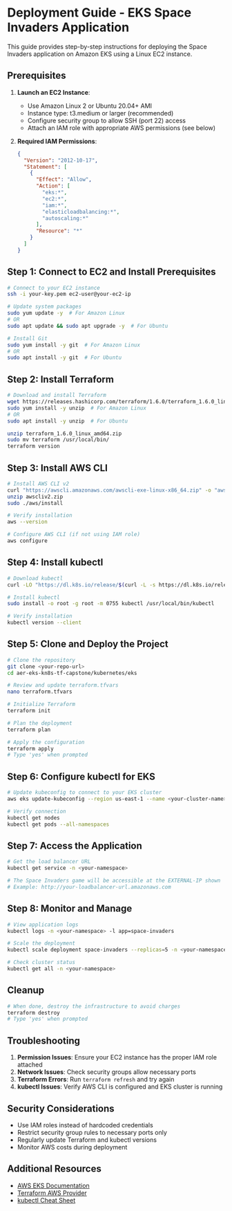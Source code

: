 # Deployment Guide - EKS Space Invaders Application

This guide provides step-by-step instructions for deploying the Space Invaders application on Amazon EKS using a Linux EC2 instance.

## Prerequisites

1. **Launch an EC2 Instance**:
   - Use Amazon Linux 2 or Ubuntu 20.04+ AMI
   - Instance type: t3.medium or larger (recommended)
   - Configure security group to allow SSH (port 22) access
   - Attach an IAM role with appropriate AWS permissions (see below)

2. **Required IAM Permissions**:
   ```json
   {
     "Version": "2012-10-17",
     "Statement": [
       {
         "Effect": "Allow",
         "Action": [
           "eks:*",
           "ec2:*",
           "iam:*",
           "elasticloadbalancing:*",
           "autoscaling:*"
         ],
         "Resource": "*"
       }
     ]
   }
   ```

## Step 1: Connect to EC2 and Install Prerequisites

```bash
# Connect to your EC2 instance
ssh -i your-key.pem ec2-user@your-ec2-ip

# Update system packages
sudo yum update -y  # For Amazon Linux
# OR
sudo apt update && sudo apt upgrade -y  # For Ubuntu

# Install Git
sudo yum install -y git  # For Amazon Linux
# OR
sudo apt install -y git  # For Ubuntu
```

## Step 2: Install Terraform

```bash
# Download and install Terraform
wget https://releases.hashicorp.com/terraform/1.6.0/terraform_1.6.0_linux_amd64.zip
sudo yum install -y unzip  # For Amazon Linux
# OR
sudo apt install -y unzip  # For Ubuntu

unzip terraform_1.6.0_linux_amd64.zip
sudo mv terraform /usr/local/bin/
terraform version
```

## Step 3: Install AWS CLI

```bash
# Install AWS CLI v2
curl "https://awscli.amazonaws.com/awscli-exe-linux-x86_64.zip" -o "awscliv2.zip"
unzip awscliv2.zip
sudo ./aws/install

# Verify installation
aws --version

# Configure AWS CLI (if not using IAM role)
aws configure
```

## Step 4: Install kubectl

```bash
# Download kubectl
curl -LO "https://dl.k8s.io/release/$(curl -L -s https://dl.k8s.io/release/stable.txt)/bin/linux/amd64/kubectl"

# Install kubectl
sudo install -o root -g root -m 0755 kubectl /usr/local/bin/kubectl

# Verify installation
kubectl version --client
```

## Step 5: Clone and Deploy the Project

```bash
# Clone the repository
git clone <your-repo-url>
cd aer-eks-kn8s-tf-capstone/kubernetes/eks

# Review and update terraform.tfvars
nano terraform.tfvars

# Initialize Terraform
terraform init

# Plan the deployment
terraform plan

# Apply the configuration
terraform apply
# Type 'yes' when prompted
```

## Step 6: Configure kubectl for EKS

```bash
# Update kubeconfig to connect to your EKS cluster
aws eks update-kubeconfig --region us-east-1 --name <your-cluster-name>

# Verify connection
kubectl get nodes
kubectl get pods --all-namespaces
```

## Step 7: Access the Application

```bash
# Get the load balancer URL
kubectl get service -n <your-namespace>

# The Space Invaders game will be accessible at the EXTERNAL-IP shown
# Example: http://your-loadbalancer-url.amazonaws.com
```

## Step 8: Monitor and Manage

```bash
# View application logs
kubectl logs -n <your-namespace> -l app=space-invaders

# Scale the deployment
kubectl scale deployment space-invaders --replicas=5 -n <your-namespace>

# Check cluster status
kubectl get all -n <your-namespace>
```

## Cleanup

```bash
# When done, destroy the infrastructure to avoid charges
terraform destroy
# Type 'yes' when prompted
```

## Troubleshooting

1. **Permission Issues**: Ensure your EC2 instance has the proper IAM role attached
2. **Network Issues**: Check security groups allow necessary ports
3. **Terraform Errors**: Run `terraform refresh` and try again
4. **kubectl Issues**: Verify AWS CLI is configured and EKS cluster is running

## Security Considerations

- Use IAM roles instead of hardcoded credentials
- Restrict security group rules to necessary ports only
- Regularly update Terraform and kubectl versions
- Monitor AWS costs during deployment

## Additional Resources

- [AWS EKS Documentation](https://docs.aws.amazon.com/eks/)
- [Terraform AWS Provider](https://registry.terraform.io/providers/hashicorp/aws/latest/docs)
- [kubectl Cheat Sheet](https://kubernetes.io/docs/reference/kubectl/cheatsheet/)
